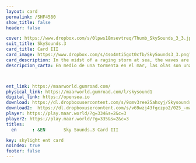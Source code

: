 ```yaml
---
layout: card
permalink: /SHF4580
show_title: false
header: false

cover: https://www.dropbox.com/s/0lpws18msevtreq/Thumb_SkySounds_3_3.jpg?raw=1
suit_title: SkySounds.3
card_title: Card III
card_image: https://www.dropbox.com/s/4so4mti5got0cfb/SkySounds3_3.png?raw=1
card_description: In the midst of a raging storm at sea, the waves are a symphony of regularity and chaos, a constant flow of energy that holds within it micro and macro frequencies. Beneath the surface, strange and beautiful beings thrive, communicating through a language of song and movement. The sea is not just a body of water, but a living entity, pulsing with life and energy. The ambient music of the sea can be heard in the crashing of the waves, the whispers of the tide, and the symphony of creatures that call it home. 
descripcion_carta: En medio de una tormenta en el mar, las olas son una sinfonía de regularidad y caos, un flujo constante de energía que contiene frecuencias micro y macro. Bajo la superficie, seres extraños y hermosos prosperan, comunicándose a través de un lenguaje de canto y movimiento. El mar no es solo un cuerpo de agua, sino una entidad viva, que late con vida y energía. La música ambiental del mar se escucha en el choque de las olas, los susurros de la marea y la sinfonía de criaturas que lo habitan.



ent_link: https://maarworld.gumroad.com/
physical_link: https://maarworld.gumroad.com/l/skysound1
digital_link: https://opensea.io
download: https://dl.dropboxusercontent.com/s/9omv3ree25ahxyj/Skysounds-3-III.wav?raw=1
download2:  https://dl.dropboxusercontent.com/s/v69wzj43fgczpo2/025_-maar-sky-sounds.3-card_III.wav?raw=1
player: https://play.maar.world/?g=334&s=2&c=3
player2: https://play.maar.world/?g=335&s=2&c=3
titles:
  en      : &EN       Sky Sounds.3 Card III

key: skylight ent card 
noindex: true
footer: false
---
```

